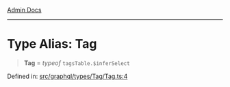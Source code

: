 [Admin Docs](/)

***

# Type Alias: Tag

> **Tag** = *typeof* `tagsTable.$inferSelect`

Defined in: [src/graphql/types/Tag/Tag.ts:4](https://github.com/gautam-divyanshu/talawa-api/blob/de42235531e11387f0ad0479547630845dbc8b37/src/graphql/types/Tag/Tag.ts#L4)
